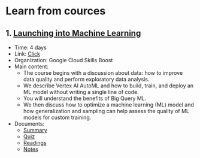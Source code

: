 # Learn from cources

## 1. [Launching into Machine Learning](https://github.com/thien1892/learn_from_courses/tree/master/Launching%20into%20Machine%20Learning)
- Time: 4 days
- Link: [Click](https://www.cloudskillsboost.google/course_templates/8)
- Organization: Google Cloud Skills Boost
- Main content: 
    - The course begins with a discussion about data: how to improve data quality and perform exploratory data analysis. 
    - We describe Vertex AI AutoML and how to build, train, and deploy an ML model without writing a single line of code.  
    - You will understand the benefits of Big Query ML. 
    - We then discuss how to optimize a machine learning (ML) model and how generalization and sampling can help assess the quality of ML models for custom training.
- Documents:
    - [Summary](https://github.com/thien1892/learn_from_courses/blob/master/Launching%20into%20Machine%20Learning/Documents/summary.pdf)
    - [Quiz](https://github.com/thien1892/learn_from_courses/blob/master/Launching%20into%20Machine%20Learning/Documents/Quiz%20Question.pdf)
    - [Readings](https://github.com/thien1892/learn_from_courses/blob/master/Launching%20into%20Machine%20Learning/Documents/reading.pdf)
    - [Notes](https://github.com/thien1892/learn_from_courses/blob/master/Launching%20into%20Machine%20Learning/README.md)
